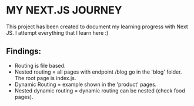# MY NEXT.JS JOURNEY
This project has been created to document my learning progress with Next JS.
I attempt everything that I learn here :) 

## Findings:
- Routing is file based.
- Nested routing = all pages with endpoint /blog go in the 'blog' folder. The root page is index.js.
- Dynamic Routing = example shown in the 'product' pages. 
- Nested dynamic routing = dynamic routing can be nested (check food pages).